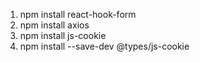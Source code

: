 1. npm install react-hook-form
2. npm install axios
3. npm install js-cookie
4. npm install --save-dev @types/js-cookie